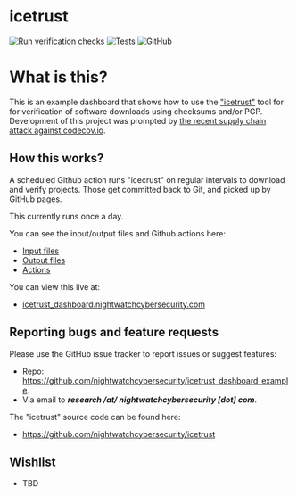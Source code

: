 # icetrust
[![Run verification checks](https://github.com/nightwatchcybersecurity/icetrust_dashboard_example/actions/workflows/ci-scheduled.yml/badge.svg)](https://github.com/nightwatchcybersecurity/icetrust_dashboard_example/actions/workflows/ci-scheduled.yml)
[![Tests](https://github.com/nightwatchcybersecurity/icetrust_dashboard_example/actions/workflows/ci-test.yml/badge.svg)](https://github.com/nightwatchcybersecurity/icetrust_dashboard_example/actions/workflows/ci-test.yml)
![GitHub](https://img.shields.io/github/license/nightwatchcybersecurity/icetrust.svg)

# What is this?
This is an example dashboard that shows how to use
the ["icetrust"](https://github.com/nightwatchcybersecurity/icetrust)
tool for for verification of software downloads using checksums and/or
PGP. Development of this project 
was prompted by [the recent supply chain attack against codecov.io](https://about.codecov.io/security-update/).

## How this works?
A scheduled Github action runs "icecrust" on regular intervals to
download and verify projects. Those get committed back to Git,
and picked up by GitHub pages.

This currently runs once a day.

You can see the input/output files and Github actions here:
- [Input files](docs/data/input/)
- [Output files](docs/data/output/)
- [Actions](.github/workflows)

You can view this live at:
- [icetrust_dashboard.nightwatchcybersecurity.com](https://icetrust_dashboard.nightwatchcybersecurity.com)

## Reporting bugs and feature requests
Please use the GitHub issue tracker to report issues or suggest features:
- Repo: https://github.com/nightwatchcybersecurity/icetrust_dashboard_example.
- Via email to ***research /at/ nightwatchcybersecurity [dot] com***.

The "icetrust" source code can be found here:
- https://github.com/nightwatchcybersecurity/icetrust

## Wishlist
- TBD
